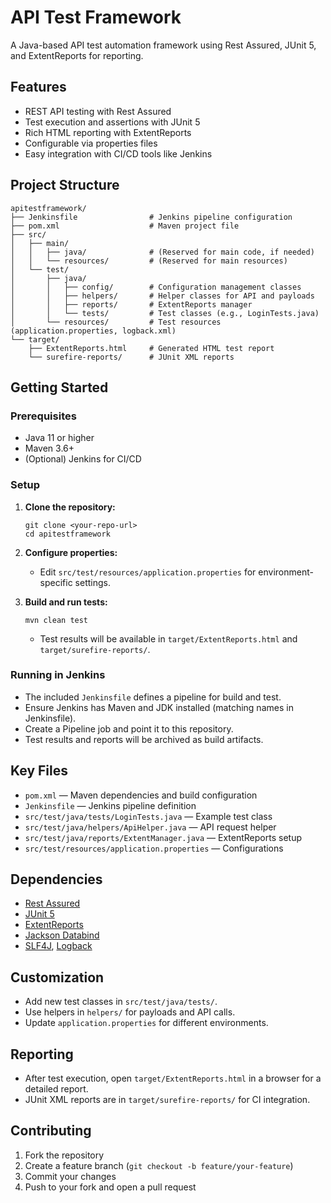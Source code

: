 # API Test Framework

A Java-based API test automation framework using Rest Assured, JUnit 5, and ExtentReports for reporting.

## Features
- REST API testing with Rest Assured
- Test execution and assertions with JUnit 5
- Rich HTML reporting with ExtentReports
- Configurable via properties files
- Easy integration with CI/CD tools like Jenkins

## Project Structure
```
apitestframework/
├── Jenkinsfile                # Jenkins pipeline configuration
├── pom.xml                    # Maven project file
├── src/
│   ├── main/
│   │   ├── java/              # (Reserved for main code, if needed)
│   │   └── resources/         # (Reserved for main resources)
│   └── test/
│       ├── java/
│       │   ├── config/        # Configuration management classes
│       │   ├── helpers/       # Helper classes for API and payloads
│       │   ├── reports/       # ExtentReports manager
│       │   └── tests/         # Test classes (e.g., LoginTests.java)
│       └── resources/         # Test resources (application.properties, logback.xml)
└── target/
    ├── ExtentReports.html     # Generated HTML test report
    └── surefire-reports/      # JUnit XML reports
```

## Getting Started

### Prerequisites
- Java 11 or higher
- Maven 3.6+
- (Optional) Jenkins for CI/CD

### Setup
1. **Clone the repository:**
   ```
   git clone <your-repo-url>
   cd apitestframework
   ```
2. **Configure properties:**
   - Edit `src/test/resources/application.properties` for environment-specific settings.

3. **Build and run tests:**
   ```
   mvn clean test
   ```
   - Test results will be available in `target/ExtentReports.html` and `target/surefire-reports/`.

### Running in Jenkins
- The included `Jenkinsfile` defines a pipeline for build and test.
- Ensure Jenkins has Maven and JDK installed (matching names in Jenkinsfile).
- Create a Pipeline job and point it to this repository.
- Test results and reports will be archived as build artifacts.

## Key Files
- `pom.xml` — Maven dependencies and build configuration
- `Jenkinsfile` — Jenkins pipeline definition
- `src/test/java/tests/LoginTests.java` — Example test class
- `src/test/java/helpers/ApiHelper.java` — API request helper
- `src/test/java/reports/ExtentManager.java` — ExtentReports setup
- `src/test/resources/application.properties` — Configurations

## Dependencies
- [Rest Assured](https://rest-assured.io/)
- [JUnit 5](https://junit.org/junit5/)
- [ExtentReports](https://extentreports.com/)
- [Jackson Databind](https://github.com/FasterXML/jackson-databind)
- [SLF4J](http://www.slf4j.org/), [Logback](http://logback.qos.ch/)

## Customization
- Add new test classes in `src/test/java/tests/`.
- Use helpers in `helpers/` for payloads and API calls.
- Update `application.properties` for different environments.

## Reporting
- After test execution, open `target/ExtentReports.html` in a browser for a detailed report.
- JUnit XML reports are in `target/surefire-reports/` for CI integration.

## Contributing
1. Fork the repository
2. Create a feature branch (`git checkout -b feature/your-feature`)
3. Commit your changes
4. Push to your fork and open a pull request

